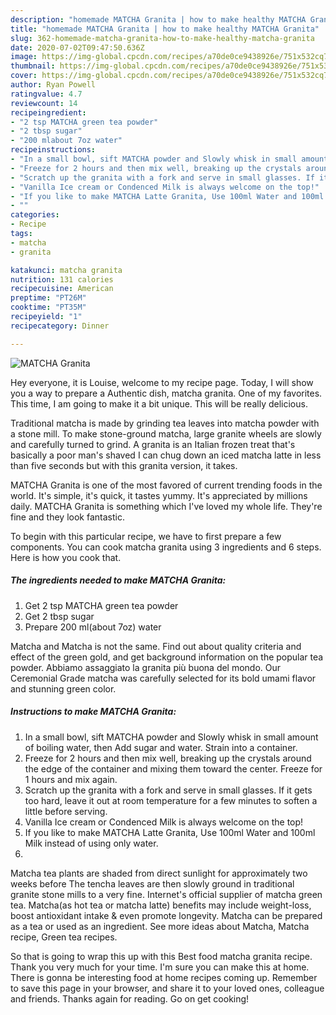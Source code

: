 ```yaml
---
description: "homemade MATCHA Granita | how to make healthy MATCHA Granita"
title: "homemade MATCHA Granita | how to make healthy MATCHA Granita"
slug: 362-homemade-matcha-granita-how-to-make-healthy-matcha-granita
date: 2020-07-02T09:47:50.636Z
image: https://img-global.cpcdn.com/recipes/a70de0ce9438926e/751x532cq70/matcha-granita-recipe-main-photo.jpg
thumbnail: https://img-global.cpcdn.com/recipes/a70de0ce9438926e/751x532cq70/matcha-granita-recipe-main-photo.jpg
cover: https://img-global.cpcdn.com/recipes/a70de0ce9438926e/751x532cq70/matcha-granita-recipe-main-photo.jpg
author: Ryan Powell
ratingvalue: 4.7
reviewcount: 14
recipeingredient:
- "2 tsp MATCHA green tea powder"
- "2 tbsp sugar"
- "200 mlabout 7oz water"
recipeinstructions:
- "In a small bowl, sift MATCHA powder and Slowly whisk in small amount of boiling water, then Add sugar and water. Strain into a container."
- "Freeze for 2 hours and then mix well, breaking up the crystals around the edge of the container and mixing them toward the center. Freeze for 1 hours and mix again."
- "Scratch up the granita with a fork and serve in small glasses. If it gets too hard, leave it out at room temperature for a few minutes to soften a little before serving."
- "Vanilla Ice cream or Condenced Milk is always welcome on the top!"
- "If you like to make MATCHA Latte Granita, Use 100ml Water and 100ml Milk instead of using only water."
- ""
categories:
- Recipe
tags:
- matcha
- granita

katakunci: matcha granita 
nutrition: 131 calories
recipecuisine: American
preptime: "PT26M"
cooktime: "PT35M"
recipeyield: "1"
recipecategory: Dinner

---
```



![MATCHA Granita](https://img-global.cpcdn.com/recipes/a70de0ce9438926e/751x532cq70/matcha-granita-recipe-main-photo.jpg)

Hey everyone, it is Louise, welcome to my recipe page. Today, I will show you a way to prepare a Authentic dish, matcha granita. One of my favorites. This time, I am going to make it a bit unique. This will be really delicious.

Traditional matcha is made by grinding tea leaves into matcha powder with a stone mill. To make stone-ground matcha, large granite wheels are slowly and carefully turned to grind. A granita is an Italian frozen treat that&#39;s basically a poor man&#39;s shaved I can chug down an iced matcha latte in less than five seconds but with this granita version, it takes.

MATCHA Granita is one of the most favored of current trending foods in the world. It's simple, it's quick, it tastes yummy. It's appreciated by millions daily. MATCHA Granita is something which I've loved my whole life. They're fine and they look fantastic.


To begin with this particular recipe, we have to first prepare a few components. You can cook matcha granita using 3 ingredients and 6 steps. Here is how you cook that.

<!--inarticleads1-->

##### The ingredients needed to make MATCHA Granita:

1. Get 2 tsp MATCHA green tea powder
1. Get 2 tbsp sugar
1. Prepare 200 ml(about 7oz) water


Matcha and Matcha is not the same. Find out about quality criteria and effect of the green gold, and get background information on the popular tea powder. Abbiamo assaggiato la granita più buona del mondo. Our Ceremonial Grade matcha was carefully selected for its bold umami flavor and stunning green color. 

<!--inarticleads2-->

##### Instructions to make MATCHA Granita:

1. In a small bowl, sift MATCHA powder and Slowly whisk in small amount of boiling water, then Add sugar and water. Strain into a container.
1. Freeze for 2 hours and then mix well, breaking up the crystals around the edge of the container and mixing them toward the center. Freeze for 1 hours and mix again.
1. Scratch up the granita with a fork and serve in small glasses. If it gets too hard, leave it out at room temperature for a few minutes to soften a little before serving.
1. Vanilla Ice cream or Condenced Milk is always welcome on the top!
1. If you like to make MATCHA Latte Granita, Use 100ml Water and 100ml Milk instead of using only water.
1. 


Matcha tea plants are shaded from direct sunlight for approximately two weeks before The tencha leaves are then slowly ground in traditional granite stone mills to a very fine. Internet&#39;s official supplier of matcha green tea. Matcha(as hot tea or matcha latte) benefits may include weight-loss, boost antioxidant intake &amp; even promote longevity. Matcha can be prepared as a tea or used as an ingredient. See more ideas about Matcha, Matcha recipe, Green tea recipes. 

So that is going to wrap this up with this Best food matcha granita recipe. Thank you very much for your time. I'm sure you can make this at home. There is gonna be interesting food at home recipes coming up. Remember to save this page in your browser, and share it to your loved ones, colleague and friends. Thanks again for reading. Go on get cooking!
